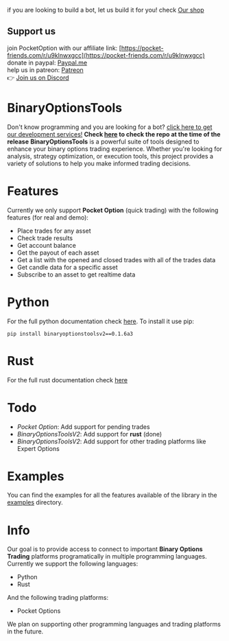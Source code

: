 if you are looking to build a bot, let us build it for you! check [Our shop](https://chipa.tech/shop/)
## Support us
join PocketOption with our affiliate link: [https://pocket-friends.com/r/u9klnwxgcc](https://pocket-friends.com/r/u9klnwxgcc) <br>
donate in paypal: [Paypal.me](https://paypal.me/ChipaCL?country.x=CL&locale.x=en_US) <br> 
help us in patreon: [Patreon](https://patreon.com/VigoDEV?utm_medium=unknown&utm_source=join_link&utm_campaign=creatorshare_creator&utm_content=copyLink) <br>
👉 [Join us on Discord](https://discord.gg/p7YyFqSmAz)
# BinaryOptionsTools
Don't know programming and you are looking for a bot? [click here to get our development services!](https://chipa.tech/shop/)
**Check [here](https://github.com/ChipaDevTeam/BinaryOptionsTools-v2/tree/5ef8aa83bcf3f9b8a55f0d9d5e69a1a48397ed7f) to check the repo at the time of the release**
**BinaryOptionsTools** is a powerful suite of tools designed to enhance your binary options trading experience. Whether you're looking for analysis, strategy optimization, or execution tools, this project provides a variety of solutions to help you make informed trading decisions.

# Features
Currently we only support **Pocket Option** (quick trading) with the following features (for real and demo):
* Place trades for any asset 
* Check trade results
* Get account balance
* Get the payout of each asset
* Get a list with the opened and closed trades with all of the trades data 
* Get candle data for a specific asset
* Subscribe to an asset to get realtime data

# Python 
For the full python documentation check [here](https://github.com/ChipaDevTeam/BinaryOptionsTools-v2/blob/master/BinaryOptionsToolsV2/Readme.md).
To install it use pip:
```
pip install binaryoptionstoolsv2==0.1.6a3
```

# Rust
For the full rust documentation check [here](https://github.com/ChipaDevTeam/BinaryOptionsTools-v2/tree/crates/core/Readme.md)
# Todo
* *Pocket Option*: Add support for pending trades 
* *BinaryOptionsToolsV2*: Add support for **rust** (done)
* *BinaryOptionsToolsV2*: Add support for other trading platforms like Expert Options

# Examples
You can find the examples for all the features available of the library in the [examples](https://github.com/ChipaDevTeam/BinaryOptionsTools-v2/tree/master/examples) directory.

# Info
Our goal is to provide access to connect to important **Binary Options Trading** platforms programatically in multiple programming languages. 
Currently we support the following languages:
* Python
* Rust

And the following trading platforms:
* Pocket Options

We plan on supporting other programming languages and trading platforms in the future.
